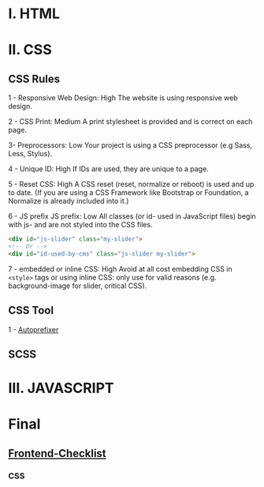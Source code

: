 # I. HTML

# II. CSS
## CSS Rules

1 - Responsive Web Design: High The website is using responsive web design.

2 - CSS Print: Medium A print stylesheet is provided and is correct on each page.

3- Preprocessors: Low Your project is using a CSS preprocessor (e.g Sass, Less, Stylus).

4 - Unique ID: High If IDs are used, they are unique to a page.

5 - Reset CSS: High A CSS reset (reset, normalize or reboot) is used and up to date. (If you are using a CSS Framework like Bootstrap or Foundation, a Normalize is already included into it.)

6 - JS prefix
JS prefix: Low All classes (or id- used in JavaScript files) begin with js- and are not styled into the CSS files.
```html
<div id="js-slider" class="my-slider">
<!-- Or -->
<div id="id-used-by-cms" class="js-slider my-slider">
```
7 - embedded or inline CSS: High Avoid at all cost embedding CSS in `<style>` tags or using inline CSS: only use for valid reasons (e.g. background-image for slider, critical CSS).

## CSS Tool
1 - [Autoprefixer](https://autoprefixer.github.io/)
## SCSS

# III. JAVASCRIPT

# Final

## [Frontend-Checklist](https://github.com/thedaviddias/Front-End-Checklist)

### CSS
